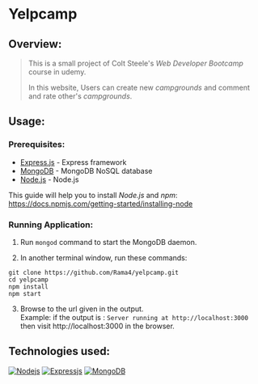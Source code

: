 # Yelpcamp
## Overview:
> <p> This is a small project of Colt Steele's <em>Web Developer Bootcamp</em> course in udemy.</p>
> <p> In this website, Users can create new <em>campgrounds</em> and comment and rate other's 
> <em>campgrounds</em>.</p>

## Usage:

### Prerequisites:
 - [Express.js](http://expressjs.com) - Express framework
 - [MongoDB](https://www.mongodb.com/) - MongoDB NoSQL database
 - [Node.js](https://Node.js.org/en/download/) - Node.js
 
This guide will help you to install *Node.js* and *npm*:
https://docs.npmjs.com/getting-started/installing-node

### Running Application:

1. Run `mongod` command to start the MongoDB daemon.

2. In another terminal window, run these commands:
```
git clone https://github.com/Rama4/yelpcamp.git
cd yelpcamp
npm install
npm start
```
3. Browse to the url given in the output.<br/>
Example: if the output is : ```Server running at http://localhost:3000``` then visit http://localhost:3000 in the browser.

## Technologies used:

[![Nodejs](https://upload.wikimedia.org/wikipedia/commons/thumb/7/7e/Node.js_logo_2015.svg/320px-Node.js_logo_2015.svg.png "Node.js (click to open link)")](https://Node.js.org/en/about/)
[![Expressjs](https://upload.wikimedia.org/wikipedia/commons/6/64/Expressjs.png "Express.js (click to open link)")](http://expressjs.com/)
[![MongoDB](https://upload.wikimedia.org/wikipedia/en/4/45/MongoDB-Logo.svg "MongoDB (click to open link)")](https://www.mongodb.com/)
